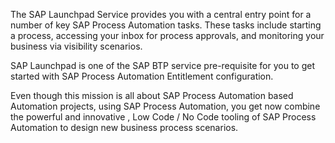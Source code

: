 The SAP Launchpad Service provides you with a central entry point for a number of key SAP Process Automation tasks. These tasks include starting a process, accessing your inbox for process approvals, and monitoring your business via visibility scenarios. 

SAP Launchpad is one of the SAP BTP service pre-requisite for you to get started with SAP Process Automation Entitlement configuration.

Even though this mission is all about SAP Process Automation based Automation projects, using SAP Process Automation, you get now combine the powerful and innovative , Low Code / No Code tooling of SAP Process Automation to design new business process scenarios. 